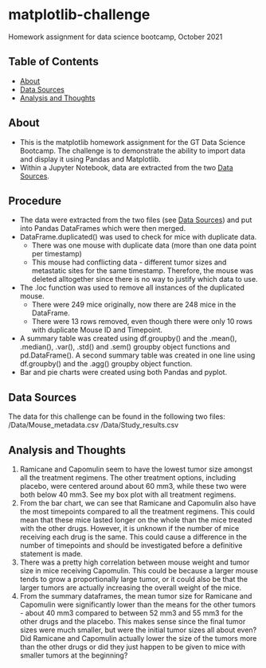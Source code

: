 # matplotlib-challenge
Homework assignment for data science bootcamp, October 2021

## Table of Contents
* [About](#about)
* [Data Sources](#datasources)
* [Analysis and Thoughts](#analysisandthoughts)

## About
* This is the matplotlib homework assignment for the GT Data Science Bootcamp. The challenge is to demonstrate the ability to import data and display it using Pandas and Matplotlib.  
* Within a Jupyter Notebook, data are extracted from the two [Data Sources](#datasources). 

## Procedure
* The data were extracted from the two files (see [Data Sources](#datasources)) and put into Pandas DataFrames which were then merged. 
* DataFrame.duplicated() was used to check for mice with duplicate data. 
  * There was one mouse with duplicate data (more than one data point per timestamp)
  * This mouse had conflicting data - different tumor sizes and metastatic sites for the same timestamp. Therefore, the mouse was deleted alltogether since there is no way to justify which data to use. 
* The .loc function was used to remove all instances of the duplicated mouse. 
  * There were 249 mice originally, now there are 248 mice in the DataFrame. 
  * There were 13 rows removed, even though there were only 10 rows with duplicate Mouse ID and Timepoint. 
* A summary table was created using df.groupby() and the .mean(), .median(), .var(), .std() and .sem() groupby object functions and pd.DataFrame(). A second summary table was created in one line using df.groupby() and the .agg() groupby object function. 
* Bar and pie charts were created using both Pandas and pyplot. 

## Data Sources
The data for this challenge can be found in the following two files:
/Data/Mouse_metadata.csv 
/Data/Study_results.csv

## Analysis and Thoughts
1. Ramicane and Capomulin seem to have the lowest tumor size amongst all the treatment regimens. The other treatment options, including placebo, were centered around about 60 mm3, while these two were both below 40 mm3. See my box plot with all treatment regimens. 
2. From the bar chart, we can see that Ramicane and Capomulin also have the most timepoints compared to all the treatment regimens. This could mean that these mice lasted longer on the whole than the mice treated with the other drugs. However, it is unknown if the number of mice receiving each drug is the same. This could cause a difference in the number of timepoints and should be investigated before a definitive statement is made. 
3. There was a pretty high correlation between mouse weight and tumor size in mice receiving Capomulin. This could be because a larger mouse tends to grow a proportionally large tumor, or it could also be that the larger tumors are actually increasing the overall weight of the mice. 
4. From the summary dataframes, the mean tumor size for Ramicane and Capomulin were significantly lower than the means for the other tumors - about 40 mm3 compared to between 52 mm3 and 55 mm3 for the other drugs and the placebo. This makes sense since the final tumor sizes were much smaller, but were the initial tumor sizes all about even? Did Ramicane and Capomulin actually lower the size of the tumors more than the other drugs or did they just happen to be given to mice with smaller tumors at the beginning? 
